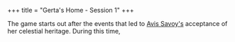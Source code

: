 +++
title = "Gerta's Home - Session 1"
+++

The game starts out after the events that led to [Avis Savoy's](@/characters/avis-savoy.md) acceptance of her celestial heritage. During this time, 
